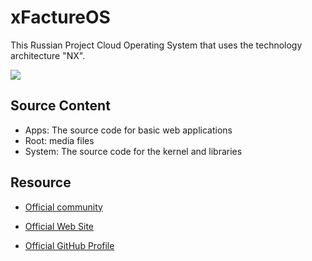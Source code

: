 xFactureOS
======

This Russian Project Cloud Operating System that uses the technology architecture "NX".

![](https://pp.userapi.com/c845016/v845016673/1988a8/HX5EclpYDC8.jpg)

## Source Content

* Apps: The source code for basic web applications
* Root: media files
* System: The source code for the kernel and libraries

## Resource

* [Official community](https://vk.com/xfactureos)

* [Official Web Site](http://xfactureos.ru)

* [Official GitHub Profile](https://github.com/xfactureos)
